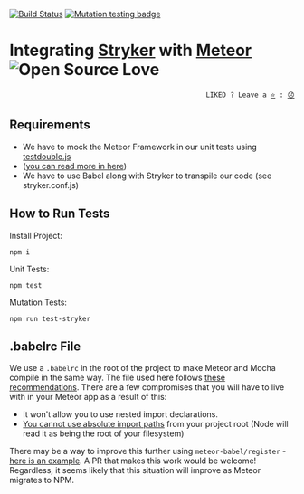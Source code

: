 
[![Build Status](https://travis-ci.org/gugacavalieri/stryker-meteor-integration.svg?branch=master)](https://travis-ci.org/gugacavalieri/stryker-meteor-integration)
[![Mutation testing badge](https://badge.stryker-mutator.io/github.com/gugacavalieri/stryker-meteor-integration/master)](https://stryker-mutator.github.io)

# Integrating [Stryker](https://stryker-mutator.io) with [Meteor](https://www.meteor.com/) ![Open Source Love](https://badges.frapsoft.com/os/v3/open-source.svg?v=103)

<p align="right">
  <code>LIKED ? Leave a <a href="https://github.com/gugacavalieri/stryker-meteor-integration/stargazers">⭐</a> : <a href="https://github.com/gugacavalieri/stryker-meteor-integration/issues">😞</a></code>
</p>

## Requirements

* We have to mock the Meteor Framework in our unit tests using [testdouble.js](https://github.com/testdouble/testdouble.js)
* ([you can read more in here](http://www.petecorey.com/blog/2016/05/02/meteor-unit-testing-with-testdoublejs/?from=east5th.co))
* We have to use Babel along with Stryker to transpile our code (see stryker.conf.js)

## How to Run Tests

Install Project:

    npm i

Unit Tests:

    npm test

Mutation Tests:

    npm run test-stryker


## .babelrc File

We use a `.babelrc` in the root of the project to make Meteor and Mocha compile in the same way. The file used here follows [these recommendations](https://forums.meteor.com/t/announcing-meteor-1-3-4-1-and-1-4-beta-1/25460/8?u=rdickert). There are a few compromises that you will have to live with in your Meteor app as a result of this:

* It won't allow you to use nested import declarations.
* [You cannot use absolute import paths](https://forums.meteor.com/t/announcing-meteor-1-3-4-1-and-1-4-beta-1/25460/10?u=rdickert) from your project root (Node will read it as being the root of your filesystem)

There may be a way to improve this further using `meteor-babel/register` - [here is an example](https://github.com/meteor/babel/blob/master/test/register.js). A PR that makes this work would be welcome! Regardless, it seems likely that this situation will improve as Meteor migrates to NPM.
